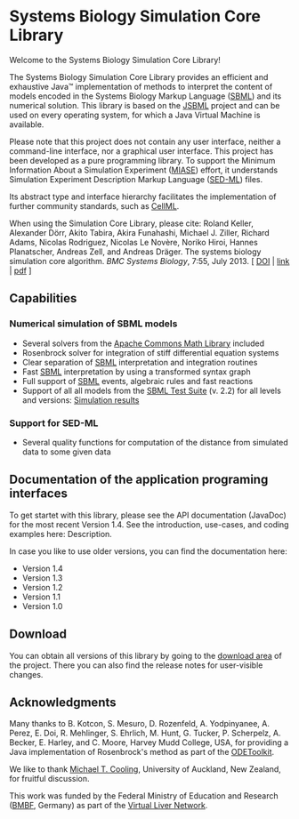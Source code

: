 # Systems Biology Simulation Core Library

Welcome to the Systems Biology Simulation Core Library!

The Systems Biology Simulation Core Library provides an efficient and exhaustive Java™ implementation of methods to interpret the content of models encoded in the Systems Biology Markup Language ([SBML](http://sbml.org)) and its numerical solution. This library is based on the [JSBML](http://sbml.org/Software/JSBML) project and can be used on every operating system, for which a Java Virtual Machine is available.

Please note that this project does not contain any user interface, neither a command-line interface, nor a graphical user interface. This project has been developed as a pure programming library. To support the Minimum Information About a Simulation Experiment ([MIASE](http://biomodels.net/miase/)) effort, it understands Simulation Experiment Description Markup Language ([SED-ML](http://sed-ml.org)) files.

Its abstract type and interface hierarchy facilitates the implementation of further community standards, such as [CellML](http://www.cellml.org).

When using the Simulation Core Library, please cite:
Roland Keller, Alexander Dörr, Akito Tabira, Akira Funahashi, Michael J. Ziller, Richard Adams, Nicolas Rodriguez, Nicolas Le Novère, Noriko Hiroi, Hannes Planatscher, Andreas Zell, and Andreas Dräger. The systems biology simulation core algorithm. *BMC Systems Biology*, 7:55, July 2013. [ [DOI](https://doi.org/10.1186/1752-0509-7-55) | [link](https://bmcsystbiol.biomedcentral.com/articles/10.1186/1752-0509-7-55) | [pdf](https://bmcsystbiol.biomedcentral.com/track/pdf/10.1186/1752-0509-7-55) ]

## Capabilities

### Numerical simulation of SBML models

* Several solvers from the [Apache Commons Math Library](http://commons.apache.org/math/) included
* Rosenbrock solver for integration of stiff differential equation systems
* Clear separation of [SBML](http://sbml.org) interpretation and integration routines
* Fast [SBML](http://sbml.org) interpretation by using a transformed syntax graph
* Full support of [SBML](http://sbml.org) events, algebraic rules and fast reactions
* Support of all all models from the [SBML Test Suite](http://sbml.org/Software/SBML_Test_Suite) (v. 2.2) for all levels and versions: [Simulation results](http://sbml.org/Facilities/Database/Submission/Details/45)


### Support for SED-ML

* Several quality functions for computation of the distance from simulated data to some given data

## Documentation of the application programing interfaces

To get startet with this library, please see the API documentation (JavaDoc) for the most recent Version 1.4. See the introduction, use-cases, and coding examples here: Description. 

In case you like to use older versions, you can find the documentation here:
* Version 1.4
* Version 1.3
* Version 1.2
* Version 1.1
* Version 1.0

## Download

You can obtain all versions of this library by going to the [download area](https://github.com/draeger-lab/SBSCL/releases/) of the project.
There you can also find the release notes for user-visible changes.

## Acknowledgments

Many thanks to B. Kotcon, S. Mesuro, D. Rozenfeld, A. Yodpinyanee, A. Perez, E. Doi, R. Mehlinger, S. Ehrlich, M. Hunt, G. Tucker, P. Scherpelz, A. Becker, E. Harley, and C. Moore, Harvey Mudd College, USA, for providing a Java implementation of Rosenbrock's method as part of the [ODEToolkit](http://odetoolkit.hmc.edu).

We like to thank [Michael T. Cooling](http://www.abi.auckland.ac.nz/uoa/mike-cooling/), University of Auckland, New Zealand, for fruitful discussion.

This work was funded by the Federal Ministry of Education and Research ([BMBF](http://www.bmbf.de/en/), Germany) as part of the [Virtual Liver Network](http://www.virtual-liver.de).

